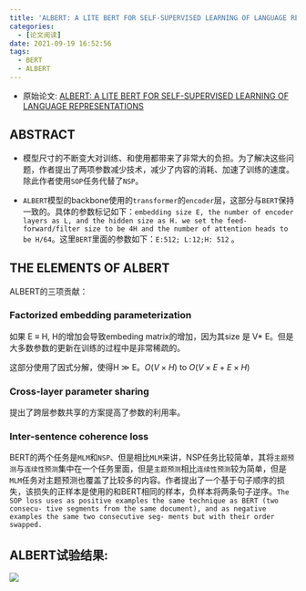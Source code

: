 ```yaml
---
title: 'ALBERT: A LITE BERT FOR SELF-SUPERVISED LEARNING OF LANGUAGE REPRESENTATIONS'
categories:
  - [论文阅读]
date: 2021-09-19 16:52:56
tags: 
  - BERT
  - ALBERT
---
```


* 原始论文: [ALBERT: A LITE BERT FOR SELF-SUPERVISED LEARNING OF LANGUAGE REPRESENTATIONS](https://arxiv.org/abs/1909.11942)

## ABSTRACT

* 模型尺寸的不断变大对训练、和使用都带来了非常大的负担。为了解决这些问题，作者提出了两项参数减少技术，减少了内容的消耗、加速了训练的速度。除此作者使用`SOP`任务代替了`NSP`。

* `ALBERT`模型的backbone使用的`transformer`的`encoder`层，这部分与`BERT`保持一致的。具体的参数标记如下：`embedding size E, the number of encoder layers as L, and the hidden size as H. we set the feed-forward/filter size to be 4H and the number of attention heads to be H/64`。这里`BERT`里面的参数如下：`E:512; L:12;H: 512` 。



## THE ELEMENTS OF ALBERT

ALBERT的三项贡献：

### Factorized embedding parameterization

如果 E ≡ H, H的增加会导致embeding matrix的增加，因为其size 是 V* E。但是大多数参数的更新在训练的过程中是非常稀疏的。

这部分使用了因式分解，使得H $\gg$ E。$O(V × H)$ to $O(V × E + E × H)$

### Cross-layer parameter sharing

提出了跨层参数共享的方案提高了参数的利用率。

### Inter-sentence coherence loss

BERT的两个任务是`MLM`和`NSP`、但是相比`MLM`来讲，NSP任务比较简单，其将`主题预测`与`连续性预测`集中在一个任务里面，但是`主题预测`相比`连续性预测`较为简单，但是`MLM`任务对主题预测也覆盖了比较多的内容。作者提出了一个基于句子顺序的损失，该损失的正样本是使用的和BERT相同的样本，负样本将两条句子逆序。`The SOP loss uses as positive examples the same technique as BERT (two consecu- tive segments from the same document), and as negative examples the same two consecutive seg- ments but with their order swapped.`

## ALBERT试验结果:

![](./albert试验结果.png)